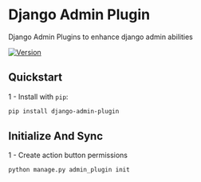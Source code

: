 # Django Admin Plugin

Django Admin Plugins to enhance django admin abilities

<div>
  <a href="https://badge.fury.io/py/django-admin-plugin">
      <img src="https://badge.fury.io/py/django-admin-plugin.svg" alt="Version"/>
  </a>
</div>

## Quickstart

1 - Install with `pip`:

```bash
pip install django-admin-plugin
```

## Initialize And Sync

1 - Create action button permissions
```bash
python manage.py admin_plugin init
```

